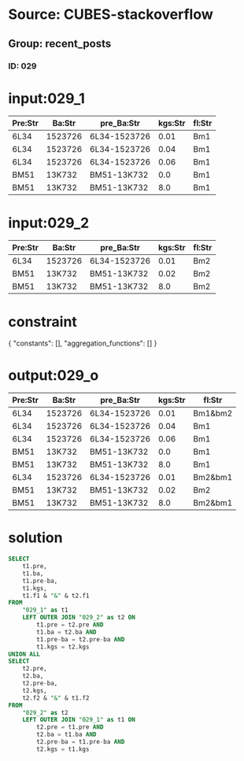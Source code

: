 # Source: CUBES-stackoverflow
## Group: recent_posts
### ID: 029

# input:029_1

| Pre:Str | Ba:Str | pre_Ba:Str | kgs:Str | fl:Str |
|---|---|---|---|---|
| 6L34 | 1523726 | 6L34-1523726 | 0.01 | Bm1 |
| 6L34 | 1523726 | 6L34-1523726 | 0.04 | Bm1 |
| 6L34 | 1523726 | 6L34-1523726 | 0.06 | Bm1 |
| BM51 | 13K732 | BM51-13K732 | 0.0 | Bm1 |
| BM51 | 13K732 | BM51-13K732 | 8.0 | Bm1 |

# input:029_2

| Pre:Str | Ba:Str | pre_Ba:Str | kgs:Str | fl:Str |
|---|---|---|---|---|
| 6L34 | 1523726 | 6L34-1523726 | 0.01 | Bm2 |
| BM51 | 13K732 | BM51-13K732 | 0.02 | Bm2 |
| BM51 | 13K732 | BM51-13K732 | 8.0 | Bm2 |

# constraint

{
  "constants": [],
  "aggregation_functions": []
}

# output:029_o

| Pre:Str | Ba:Str | pre_Ba:Str | kgs:Str | fl:Str |
|---|---|---|---|---|
| 6L34 | 1523726 | 6L34-1523726 | 0.01 | Bm1&bm2 |
| 6L34 | 1523726 | 6L34-1523726 | 0.04 | Bm1 |
| 6L34 | 1523726 | 6L34-1523726 | 0.06 | Bm1 |
| BM51 | 13K732 | BM51-13K732 | 0.0 | Bm1 |
| BM51 | 13K732 | BM51-13K732 | 8.0 | Bm1 |
| 6L34 | 1523726 | 6L34-1523726 | 0.01 | Bm2&bm1 |
| BM51 | 13K732 | BM51-13K732 | 0.02 | Bm2 |
| BM51 | 13K732 | BM51-13K732 | 8.0 | Bm2&bm1 |

# solution

```sql
SELECT
    t1.pre,
    t1.ba,
    t1.pre-ba,
    t1.kgs,
    t1.f1 & "&" & t2.f1
FROM
    "029_1" as t1
    LEFT OUTER JOIN "029_2" as t2 ON
        t1.pre = t2.pre AND
        t1.ba = t2.ba AND
        t1.pre-ba = t2.pre-ba AND
        t1.kgs = t2.kgs
UNION ALL
SELECT
    t2.pre,
    t2.ba,
    t2.pre-ba,
    t2.kgs,
    t2.f2 & "&" & t1.f2
FROM
    "029_2" as t2
    LEFT OUTER JOIN "029_1" as t1 ON
        t2.pre = t1.pre AND
        t2.ba = t1.ba AND
        t2.pre-ba = t1.pre-ba AND
        t2.kgs = t1.kgs

```
